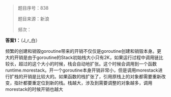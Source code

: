 > 题目序号：838
>
> 题目来源：新浪
>
> 频次：

**答案1：**（J_r_白）

频繁的创建和销毁goroutine带来的开销不仅仅是goroutine创建和销毁本身。更大的开销是由于goroutine的Stack初始栈大小只有2K，如果运行过程中调用链比较长，超过的这个大小的时候，栈会自动地扩张。这个时候会调用到一个函数runtime.morestack。开一个goroutine本身开销非常小，但是调用morestack进行扩栈的开销是比较大的。如果函数的栈扩张了，引用原栈上的对象都需要重新改变，指针都要重定位到新的栈。栈越大，涉及到需要调整的对象越多，调用morestack的时候开销也越大
